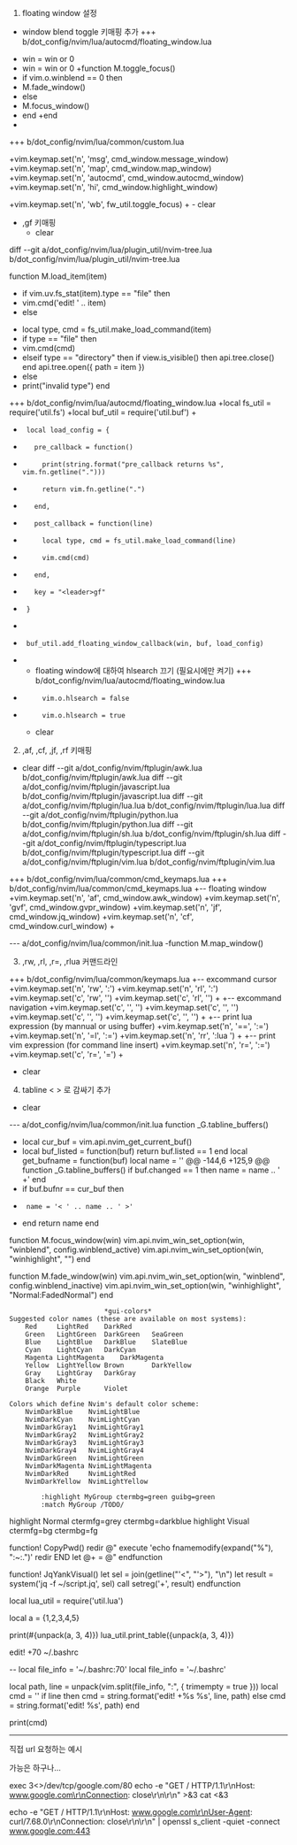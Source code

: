 1. floating window 설정
  - window blend toggle 키매핑 추가
+++ b/dot_config/nvim/lua/autocmd/floating_window.lua
+  win = win or 0
+  win = win or 0
+function M.toggle_focus()
+  if vim.o.winblend == 0 then
+    M.fade_window()
+  else
+    M.focus_window()
+  end
+end
+

+++ b/dot_config/nvim/lua/common/custom.lua

+vim.keymap.set('n', '<leader>msg', cmd_window.message_window)
+vim.keymap.set('n', '<leader>map', cmd_window.map_window)
+vim.keymap.set('n', '<leader>autocmd', cmd_window.autocmd_window)
+vim.keymap.set('n', '<leader>hi', cmd_window.highlight_window)

+vim.keymap.set('n', '<leader>wb', fw_util.toggle_focus)
+
    - clear
  - ,gf 키매핑
    - clear

diff --git a/dot_config/nvim/lua/plugin_util/nvim-tree.lua b/dot_config/nvim/lua/plugin_util/nvim-tree.lua

 function M.load_item(item)
-  if vim.uv.fs_stat(item).type == "file" then
-    vim.cmd('edit! ' .. item)
-  else
+  local type, cmd = fs_util.make_load_command(item)
+  if type == "file" then
+    vim.cmd(cmd)
+  elseif type == "directory" then
     if view.is_visible() then
       api.tree.close()
     end
     api.tree.open({ path = item })
+  else
+    print("invalid type")
   end

+++ b/dot_config/nvim/lua/autocmd/floating_window.lua
+local fs_util = require('util.fs')
+local buf_util = require('util.buf')
+
+      local load_config = {
+        pre_callback = function()
+          print(string.format("pre_callback returns %s", vim.fn.getline(".")))
+          return vim.fn.getline(".")
+        end,
+        post_callback = function(line)
+          local type, cmd = fs_util.make_load_command(line)
+          vim.cmd(cmd)
+        end,
+        key = "<leader>gf"
+      }
+
+      buf_util.add_floating_window_callback(win, buf, load_config)
+
  - floating window에 대하여 hlsearch 끄기 (필요시에만 켜기)
+++ b/dot_config/nvim/lua/autocmd/floating_window.lua
+          vim.o.hlsearch = false
+          vim.o.hlsearch = true
    - clear
2. ,af, ,cf, ,jf, ,rf 키매핑
  - clear
diff --git a/dot_config/nvim/ftplugin/awk.lua b/dot_config/nvim/ftplugin/awk.lua
diff --git a/dot_config/nvim/ftplugin/javascript.lua b/dot_config/nvim/ftplugin/javascript.lua
diff --git a/dot_config/nvim/ftplugin/lua.lua b/dot_config/nvim/ftplugin/lua.lua
diff --git a/dot_config/nvim/ftplugin/python.lua b/dot_config/nvim/ftplugin/python.lua
diff --git a/dot_config/nvim/ftplugin/sh.lua b/dot_config/nvim/ftplugin/sh.lua
diff --git a/dot_config/nvim/ftplugin/typescript.lua b/dot_config/nvim/ftplugin/typescript.lua
diff --git a/dot_config/nvim/ftplugin/vim.lua b/dot_config/nvim/ftplugin/vim.lua

+++ b/dot_config/nvim/lua/common/cmd_keymaps.lua
+++ b/dot_config/nvim/lua/common/cmd_keymaps.lua
+-- floating window
+vim.keymap.set('n', '<leader>af', cmd_window.awk_window)
+vim.keymap.set('n', '<leader>gvf', cmd_window.gvpr_window)
+vim.keymap.set('n', '<leader>jf', cmd_window.jq_window)
+vim.keymap.set('n', '<leader>cf', cmd_window.curl_window)
+



--- a/dot_config/nvim/lua/common/init.lua
-function M.map_window()

3. ,rw, ,rl, ,r=, ,rlua 커맨드라인

+++ b/dot_config/nvim/lua/common/keymaps.lua
+-- excommand cursor
+vim.keymap.set('n', '<leader>rw', ':<C-R><C-W>')
+vim.keymap.set('n', '<leader>rl', ':<C-R><C-L>')
+vim.keymap.set('c', '<leader>rw', '<C-R><C-W>')
+vim.keymap.set('c', '<leader>rl', '<C-R><C-L>')
+
+-- excommand navigation
+vim.keymap.set('c', '<C-A>', '<Home>')
+vim.keymap.set('c', '<C-E>', '<End>')
+vim.keymap.set('c', '<C-H>', '<Left>')
+vim.keymap.set('c', '<C-L>', '<Right>')
+
+-- print lua expression (by mannual or using buffer)
+vim.keymap.set('n', '<leader>==', ':=')
+vim.keymap.set('n', '<leader>=l', ':=<C-R><C-L><CR>')
+vim.keymap.set('n', '<space>rr', ':lua <C-R><C-L><CR>')
+
+-- print vim expression (for command line insert)
+vim.keymap.set('n', '<leader>r=', ':<C-R>=')
+vim.keymap.set('c', '<leader>r=', '<C-R>=')
+
  - clear
4. tabline < > 로 감싸기 추가
  - clear

--- a/dot_config/nvim/lua/common/init.lua
 function _G.tabline_buffers()
+  local cur_buf = vim.api.nvim_get_current_buf()
+
   local buf_listed = function(buf) return buf.listed == 1 end
   local get_bufname = function(buf)
     local name = ''
@@ -144,6 +125,9 @@ function _G.tabline_buffers()
     if buf.changed == 1 then
       name = name .. ' +'
     end
+    if buf.bufnr == cur_buf then
+      name = '< ' .. name .. ' >'
+    end
     return name
   end

function M.focus_window(win)
  vim.api.nvim_win_set_option(win, "winblend", config.winblend_active)
  vim.api.nvim_win_set_option(win, "winhighlight", "")
end

function M.fade_window(win)
  vim.api.nvim_win_set_option(win, "winblend", config.winblend_inactive)
  vim.api.nvim_win_set_option(win, "winhighlight", "Normal:FadedNormal")
end


							*gui-colors*
	Suggested color names (these are available on most systems):
	    Red		LightRed	DarkRed
	    Green	LightGreen	DarkGreen	SeaGreen
	    Blue	LightBlue	DarkBlue	SlateBlue
	    Cyan	LightCyan	DarkCyan
	    Magenta	LightMagenta	DarkMagenta
	    Yellow	LightYellow	Brown		DarkYellow
	    Gray	LightGray	DarkGray
	    Black	White
	    Orange	Purple		Violet

	Colors which define Nvim's default color scheme:
	    NvimDarkBlue    NvimLightBlue
	    NvimDarkCyan    NvimLightCyan
	    NvimDarkGray1   NvimLightGray1
	    NvimDarkGray2   NvimLightGray2
	    NvimDarkGray3   NvimLightGray3
	    NvimDarkGray4   NvimLightGray4
	    NvimDarkGreen   NvimLightGreen
	    NvimDarkMagenta NvimLightMagenta
	    NvimDarkRed     NvimLightRed
	    NvimDarkYellow  NvimLightYellow

			:highlight MyGroup ctermbg=green guibg=green
			:match MyGroup /TODO/


highlight Normal ctermfg=grey ctermbg=darkblue
highlight Visual ctermfg=bg ctermbg=fg



function! CopyPwd()
    redir @"
    execute 'echo fnamemodify(expand("%"), ":~:.")'
    redir END
    let @+ = @"
endfunction

function! JqYankVisual()
    let sel = join(getline("'<", "'>"), "\n")
    let result = system('jq -f ~/script.jq', sel)
    call setreg('+', result)
endfunction



local lua_util = require('util.lua')

local a = {1,2,3,4,5}


print(#{unpack(a, 3, 4)})
lua_util.print_table({unpack(a, 3, 4)})


edit! +70 ~/.bashrc



-- local file_info = '~/.bashrc:70'
local file_info = '~/.bashrc'

local path, line = unpack(vim.split(file_info, ":", { trimempty = true }))
local cmd = ''
if line then
  cmd = string.format('edit! +%s %s', line, path)
else
  cmd = string.format('edit! %s', path)
end

print(cmd)


---

직접 url 요청하는 예시

가능은 하구나...

exec 3<>/dev/tcp/google.com/80
echo -e "GET / HTTP/1.1\r\nHost: www.google.com\r\nConnection: close\r\n\r\n" >&3
cat <&3


echo -e "GET / HTTP/1.1\r\nHost: www.google.com\r\nUser-Agent: curl/7.68.0\r\nConnection: close\r\n\r\n" | openssl s_client -quiet -connect www.google.com:443
